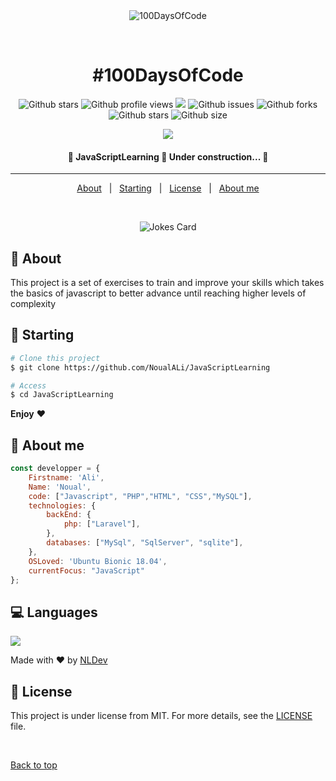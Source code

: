 <div align="center" id="top"> 
  <img src="https://www.freepnglogos.com/uploads/javascript-png/javascript-shield-logo-icon-2.png" alt="100DaysOfCode" />

  &#xa0;
</div>

<h1 align="center">#100DaysOfCode</h1>

<p align="center">

  <img alt="Github stars" src="https://img.shields.io/badge/license-MIT-red" />
  <img alt="Github profile views" src="https://komarev.com/ghpvc/?username=NoualAli"/>
  <img src="https://hitcounter.pythonanywhere.com/count/tag.svg?url=https://github.com/NoualAli/JavaScriptLeraning"/>
  <img alt="Github issues" src="https://img.shields.io/github/issues/NoualAli/JavaScriptLeraning?color=56BEB8" />
  <img alt="Github forks" src="https://img.shields.io/github/forks/NoualAli/JavaScriptLeraning?color=56BEB8" />
  <img alt="Github stars" src="https://img.shields.io/github/stars/NoualAli/JavaScriptLeraning?color=56BEB8" />
  <img alt="Github size" src="https://img.shields.io/github/repo-size/NoualAli/JavaScriptLeraning?color=56BEB8" />

  <div align="center" style="display:flex, justify-content:center">
    <img src="https://github-readme-stats.vercel.app/api?username=NoualAli&show_icons=true"/>
  </div>
  





</p>

<!-- Status -->

 <h4 align="center">
	🚧  JavaScriptLearning 🚀 Under construction...  🚧
</h4> 

<hr>

<p align="center">
  <a href="#dart-about">About</a> &#xa0; | &#xa0; 
  <a href="#checkered_flag-starting">Starting</a> &#xa0; | &#xa0;
  <a href="#memo-license">License</a> &#xa0; | &#xa0;
  <a href="#man-about-me" target="_blank">About me</a>
</p>

<br>

<div align="center">

![Jokes Card](https://readme-jokes.vercel.app/api)

</div>


## :dart: About ##

This project is a set of exercises to train and improve your skills which takes the basics of javascript to better advance until reaching higher levels of complexity

## :checkered_flag: Starting ##

```bash
# Clone this project
$ git clone https://github.com/NoualALi/JavaScriptLearning

# Access
$ cd JavaScriptLearning


```
**Enjoy** :heart:

## :man: About me
``` javascript
const developper = {
    Firstname: 'Ali',
    Name: 'Noual',
    code: ["Javascript", "PHP","HTML", "CSS","MySQL"],
    technologies: {
        backEnd: {
            php: ["Laravel"],
        },
        databases: ["MySql", "SqlServer", "sqlite"],
    },
    OSLoved: 'Ubuntu Bionic 18.04',
    currentFocus: "JavaScript"
};

```
## :computer: Languages
<img src="https://github-readme-stats.vercel.app/api/top-langs/?username=NoualAli&theme=blue-green"/>

Made with :heart: by <a href="https://github.com/NoualAli" target="_blank">NLDev</a>

## :memo: License ##

This project is under license from MIT. For more details, see the [LICENSE](LICENSE.md) file.

&#xa0;

<a href="#top">Back to top</a>
